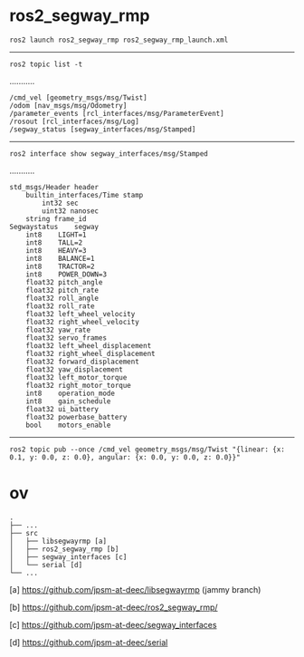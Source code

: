 # ros2_segway_rmp


    ros2 launch ros2_segway_rmp ros2_segway_rmp_launch.xml
    
-------------------

    ros2 topic list -t
    
...........

    /cmd_vel [geometry_msgs/msg/Twist]
    /odom [nav_msgs/msg/Odometry]
    /parameter_events [rcl_interfaces/msg/ParameterEvent]
    /rosout [rcl_interfaces/msg/Log]
    /segway_status [segway_interfaces/msg/Stamped]

-------------------

    ros2 interface show segway_interfaces/msg/Stamped

...........

    std_msgs/Header header
    	builtin_interfaces/Time stamp
    		int32 sec
    		uint32 nanosec
    	string frame_id
    Segwaystatus    segway
    	int8    LIGHT=1
    	int8    TALL=2
    	int8    HEAVY=3
    	int8    BALANCE=1
    	int8    TRACTOR=2
    	int8    POWER_DOWN=3
    	float32 pitch_angle
    	float32 pitch_rate
    	float32 roll_angle
    	float32 roll_rate
    	float32 left_wheel_velocity
    	float32 right_wheel_velocity
    	float32 yaw_rate
    	float32 servo_frames
    	float32 left_wheel_displacement
    	float32 right_wheel_displacement
    	float32 forward_displacement
    	float32 yaw_displacement
    	float32 left_motor_torque
    	float32 right_motor_torque
    	int8    operation_mode
    	int8    gain_schedule
    	float32 ui_battery
    	float32 powerbase_battery
    	bool    motors_enable
 
-------------------

    ros2 topic pub --once /cmd_vel geometry_msgs/msg/Twist "{linear: {x: 0.1, y: 0.0, z: 0.0}, angular: {x: 0.0, y: 0.0, z: 0.0}}"


# ov

    .
    ├── ...
    ├── src                    
    │   ├── libsegwayrmp [a]
    │   ├── ros2_segway_rmp [b]    
    │   ├── segway_interfaces [c]
    │   └── serial [d]
    └── ...

[a] https://github.com/jpsm-at-deec/libsegwayrmp (jammy branch)

[b] https://github.com/jpsm-at-deec/ros2_segway_rmp/

[c] https://github.com/jpsm-at-deec/segway_interfaces

[d] https://github.com/jpsm-at-deec/serial
